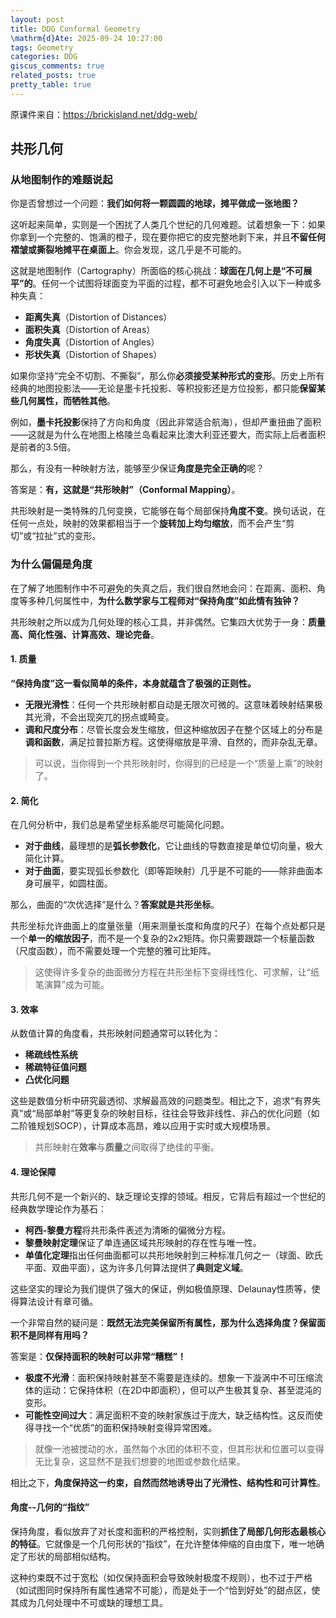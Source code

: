 ```yaml
---
layout: post
title: DDG Conformal Geometry
\mathrm{d}Ate: 2025-09-24 10:27:00
tags: Geometry
categories: DDG
giscus_comments: true
related_posts: true
pretty_table: true
---
```


原课件来自：https://brickisland.net/ddg-web/

## 共形几何

### 从地图制作的难题说起

你是否曾想过一个问题：**我们如何将一颗圆圆的地球，摊平做成一张地图？**

这听起来简单，实则是一个困扰了人类几个世纪的几何难题。试着想象一下：如果你拿到一个完整的、饱满的橙子，现在要你把它的皮完整地剥下来，并且**不留任何褶皱或撕裂地摊平在桌面上**。你会发现，这几乎是不可能的。

这就是地图制作（Cartography）所面临的核心挑战：**球面在几何上是“不可展平”的**。任何一个试图将球面变为平面的过程，都不可避免地会引入以下一种或多种失真：

- **距离失真**（Distortion of Distances）
- **面积失真**（Distortion of Areas）
- **角度失真**（Distortion of Angles）
- **形状失真**（Distortion of Shapes）

如果你坚持“完全不切割、不撕裂”，那么你**必须接受某种形式的变形**。历史上所有经典的地图投影法——无论是墨卡托投影、等积投影还是方位投影，都只能**保留某些几何属性，而牺牲其他**。

例如，**墨卡托投影**保持了方向和角度（因此非常适合航海），但却严重扭曲了面积——这就是为什么在地图上格陵兰岛看起来比澳大利亚还要大，而实际上后者面积是前者的3.5倍。

那么，有没有一种映射方法，能够至少保证**角度是完全正确的**呢？

答案是：**有，这就是“共形映射”（Conformal Mapping）**。

共形映射是一类特殊的几何变换，它能够在每个局部保持**角度不变**。换句话说，在任何一点处，映射的效果都相当于一个**旋转加上均匀缩放**，而不会产生“剪切”或“拉扯”式的变形。

### 为什么偏偏是角度

在了解了地图制作中不可避免的失真之后，我们很自然地会问：在距离、面积、角度等多种几何属性中，**为什么数学家与工程师对“保持角度”如此情有独钟？**

共形映射之所以成为几何处理的核心工具，并非偶然。它集四大优势于一身：**质量高、简化性强、计算高效、理论完备**。

#### 1. 质量

**“保持角度”这一看似简单的条件，本身就蕴含了极强的正则性。**

- **无限光滑性**：任何一个共形映射都自动是无限次可微的。这意味着映射结果极其光滑，不会出现突兀的拐点或畸变。
- **调和尺度分布**：尽管长度会发生缩放，但这种缩放因子在整个区域上的分布是**调和函数**，满足拉普拉斯方程。这使得缩放是平滑、自然的，而非杂乱无章。

> 可以说，当你得到一个共形映射时，你得到的已经是一个“质量上乘”的映射了。

#### 2. 简化

在几何分析中，我们总是希望坐标系能尽可能简化问题。

- **对于曲线**，最理想的是**弧长参数化**，它让曲线的导数直接是单位切向量，极大简化计算。
- **对于曲面**，要实现弧长参数化（即等距映射）几乎是不可能的——除非曲面本身可展平，如圆柱面。

那么，曲面的“次优选择”是什么？**答案就是共形坐标**。

共形坐标允许曲面上的度量张量（用来测量长度和角度的尺子）在每个点处都只是一个**单一的缩放因子**，而不是一个复杂的2x2矩阵。你只需要跟踪一个标量函数（尺度函数），而不需要处理一个完整的雅可比矩阵。

> 这使得许多复杂的曲面微分方程在共形坐标下变得线性化、可求解，让“纸笔演算”成为可能。

#### 3. 效率

从数值计算的角度看，共形映射问题通常可以转化为：

- **稀疏线性系统**
- **稀疏特征值问题**
- **凸优化问题**

这些是数值分析中研究最透彻、求解最高效的问题类型。相比之下，追求“有界失真”或“局部单射”等更复杂的映射目标，往往会导致非线性、非凸的优化问题（如二阶锥规划SOCP），计算成本高昂，难以应用于实时或大规模场景。

> 共形映射在**效率**与**质量**之间取得了绝佳的平衡。

#### 4. 理论保障

共形几何不是一个新兴的、缺乏理论支撑的领域。相反，它背后有超过一个世纪的经典数学理论作为基石：

- **柯西-黎曼方程**将共形条件表述为清晰的偏微分方程。
- **黎曼映射定理**保证了单连通区域共形映射的存在性与唯一性。
- **单值化定理**指出任何曲面都可以共形地映射到三种标准几何之一（球面、欧氏平面、双曲平面），这为许多几何算法提供了**典则定义域**。

这些坚实的理论为我们提供了强大的保证，例如极值原理、Delaunay性质等，使得算法设计有章可循。

一个非常自然的疑问是：**既然无法完美保留所有属性，那为什么选择角度？保留面积不是同样有用吗？**

答案是：**仅保持面积的映射可以非常“糟糕”！**

- **极度不光滑**：面积保持映射甚至不需要是连续的。想象一下漩涡中不可压缩流体的运动：它保持体积（在2D中即面积），但可以产生极其复杂、甚至混沌的变形。
- **可能性空间过大**：满足面积不变的映射家族过于庞大，缺乏结构性。这反而使得寻找一个“优质”的面积保持映射变得异常困难。

> 就像一池被搅动的水，虽然每个水团的体积不变，但其形状和位置可以变得无比复杂，这显然不是我们想要的地图或参数化结果。

相比之下，**角度保持这一约束，自然而然地诱导出了光滑性、结构性和可计算性**。

#### 角度--几何的“指纹”

保持角度，看似放弃了对长度和面积的严格控制，实则**抓住了局部几何形态最核心的特征**。它就像是一个几何形状的“指纹”，在允许整体伸缩的自由度下，唯一地确定了形状的局部相似结构。

这种约束既不过于宽松（如仅保持面积会导致映射极度不规则），也不过于严格（如试图同时保持所有属性通常不可能），而是处于一个“恰到好处”的甜点区，使其成为几何处理中不可或缺的理想工具。